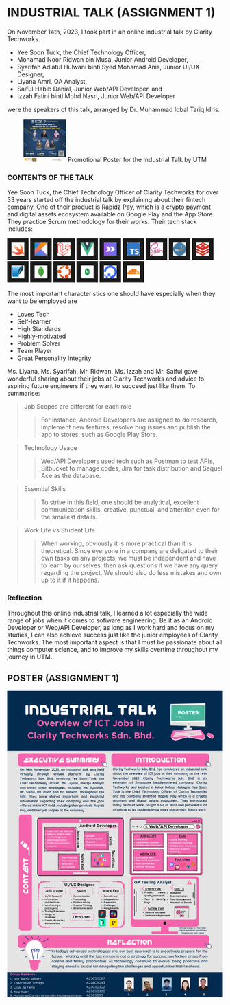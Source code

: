 # INDUSTRIAL TALK (ASSIGNMENT 1)

On November 14th, 2023, I took part in an online industrial talk by Clarity Techworks.

* Yee Soon Tuck, the Chief Technology Officer,
* Mohamad Noor Ridwan bin Musa, Junior Android Developer,
* Syarifah Adiatul Hulwani binti Syed Mohamad Anis, Junior UI/UX Designer,
* Liyana Amri, QA Analyst,
* Saiful Habib Danial, Junior Web/API Developer, and
* Izzah Fatini binti Mohd Nasri, Junior Web/API Developer

were the speakers of this talk, arranged by Dr. Muhammad Iqbal Tariq Idris.

<p align="center">
<img src="https://github.com/dotrovi/UTM-e-Portfolio/blob/main/Industrial%20Talk%20(Assignment%201)/Photos/webexIndustrialTalk.jpg" width="100" height="100" /> Promotional Poster for the Industrial Talk by UTM
</p>

### CONTENTS OF THE TALK

Yee Soon Tuck, the Chief Technology Officer of Clarity Techworks for over 33 years started off the industrial 
talk by explaining about their fintech company. One of their product is Rapidz Pay, which is a crypto payment
and digital assets ecosystem available on Google Play and the App Store. They practice Scrum methodology for their
works. Their tech stack includes:

<p align="left">
<img src="https://github.com/dotrovi/UTM-e-Portfolio/blob/main/Industrial%20Talk%20(Assignment%201)/Photos/swiftImage.png" width="30" height="30" border="10"/>
<img src="https://github.com/dotrovi/UTM-e-Portfolio/blob/main/Industrial%20Talk%20(Assignment%201)/Photos/kotlinImage.png" width="30" height="30" border="10"/>
<img src="https://github.com/dotrovi/UTM-e-Portfolio/blob/main/Industrial%20Talk%20(Assignment%201)/Photos/laravel.png" width="30" height="30" border="10"/>
<img src="https://github.com/dotrovi/UTM-e-Portfolio/blob/main/Industrial%20Talk%20(Assignment%201)/Photos/vue.png" width="30" height="30" border="10"/>
<img src="https://github.com/dotrovi/UTM-e-Portfolio/blob/main/Industrial%20Talk%20(Assignment%201)/Photos/inertia.png" width="30" height="30" border="10"/>
<img src="https://github.com/dotrovi/UTM-e-Portfolio/blob/main/Industrial%20Talk%20(Assignment%201)/Photos/typescriptImag.png" width="30" height="30" border="10"/>
<img src="https://github.com/dotrovi/UTM-e-Portfolio/blob/main/Industrial%20Talk%20(Assignment%201)/Photos/sassImage.png" width="30" height="30" border="10"/>
<img src="https://github.com/dotrovi/UTM-e-Portfolio/blob/main/Industrial%20Talk%20(Assignment%201)/Photos/mySQLimage.png" width="30" height="30" border="10"/>
<img src="https://github.com/dotrovi/UTM-e-Portfolio/blob/main/Industrial%20Talk%20(Assignment%201)/Photos/redisImage.png" width="30" height="30" border="10"/>
<img src="https://github.com/dotrovi/UTM-e-Portfolio/blob/main/Industrial%20Talk%20(Assignment%201)/Photos/sqliteImage.png" width="30" height="30" border="10"/>
<img src="https://github.com/dotrovi/UTM-e-Portfolio/blob/main/Industrial%20Talk%20(Assignment%201)/Photos/MongoDBImage.png" width="30" height="30" border="10"/>
<img src="https://github.com/dotrovi/UTM-e-Portfolio/blob/main/Industrial%20Talk%20(Assignment%201)/Photos/UbuntuImage.png" width="30" height="30" border="10"/>
<img src="https://github.com/dotrovi/UTM-e-Portfolio/blob/main/Industrial%20Talk%20(Assignment%201)/Photos/nginxImage.png" width="30" height="30" border="10"/>
<img src="https://github.com/dotrovi/UTM-e-Portfolio/blob/main/Industrial%20Talk%20(Assignment%201)/Photos/DigitalOceanImage.png" width="30" height="30" border="10"/>
<img src="https://github.com/dotrovi/UTM-e-Portfolio/blob/main/Industrial%20Talk%20(Assignment%201)/Photos/cloudflareImage.png" width="30" height="30" border="10"/>
</p>

The most important characteristics one should have especially when they want to be employed are
* Loves Tech
* Self-learner
* High Standards
* Highly-motivated
* Problem Solver
* Team Player
* Great Personality Integrity

Ms. Liyana, Ms. Syarifah, Mr. Ridwan, Ms. Izzah and Mr. Saiful gave wonderful sharing about their jobs at
Clarity Techworks and advice to aspiring future engineers if they want to succeed just like them. To summarise:

>Job Scopes are different for each role
>> For instance, Android Developers are assigned to do research, implement new features, resolve bug issues
>> and publish the app to stores, such as Google Play Store.

> Technology Usage
>> Web/API Developers used tech such as Postman to test APIs, Bitbucket to manage codes, Jira for task distribution
>> and Sequel Ace as the database.

> Essential Skills
>> To strive in this field, one should be analytical, excellent communication skills, creative, punctual,
>> and attention even for the smallest details.

> Work Life vs Student Life
>> When working, obviously it is more practical than it is theoretical. Since everyone in a company are deligated to
>> their own tasks on any projects, we must be independent and have to learn by ourselves, then ask questions
>> if we have any query regarding the project. We should also do less mistakes and own up to it if it happens.


### Reflection
Throughout this online industrial talk, I learned a lot especially the wide range of jobs when it comes to sofiware
engineering. Be it as an Android Developer or Web/API Developer, as long as I work hard and focus on my studies,
I can also achieve success just like the junior employees of Clarity Techworks. The most important aspect is that
I must be passionate about all things computer science, and to improve my skills overtime throughout my journey
in UTM.


## POSTER (ASSIGNMENT 1)
<p align="center">
<img src="https://github.com/dotrovi/UTM-e-Portfolio/blob/main/Industrial%20Talk%20(Assignment%201)/Poster%20Group%207%20Assignment%201.jpg"/>
</p>
